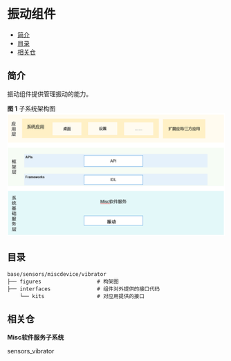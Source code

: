 # 振动组件<a name="ZH-CN_TOPIC_0000001115554184"></a>

-   [简介](#section11660541593)
-   [目录](#section161941989596)
-   [相关仓](#section1371113476307)

## 简介<a name="section11660541593"></a>

振动组件提供管理振动的能力。

**图 1**  子系统架构图<a name="fig143011012341"></a>  
![](figures/subsystem_architecture_zh.png "子系统架构图")

## 目录<a name="section161941989596"></a>

```
base/sensors/miscdevice/vibrator
├── figures                  # 构架图
├── interfaces               # 组件对外提供的接口代码
    └── kits                 # 对应用提供的接口

```

## 相关仓<a name="section1371113476307"></a>

**Misc软件服务子系统**

sensors\_vibrator
